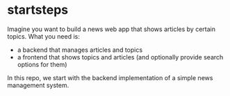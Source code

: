 # startsteps

Imagine you want to build a news web app that shows articles by certain topics.
What you need is:
- a backend that manages articles and topics
- a frontend that shows topics and articles (and optionally provide search options for them)

In this repo, we start with the backend implementation of a simple news management system.
